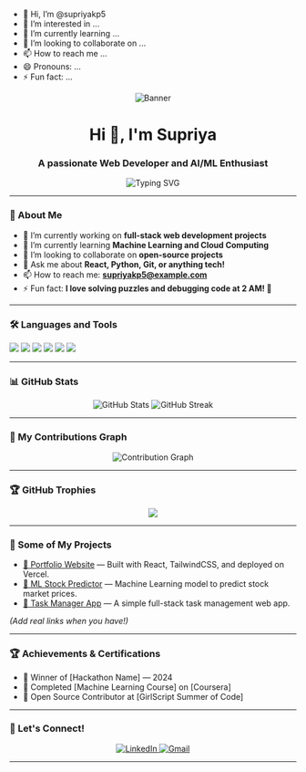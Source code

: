 - 👋 Hi, I’m @supriyakp5
- 👀 I’m interested in ...
- 🌱 I’m currently learning ...
- 💞️ I’m looking to collaborate on ...
- 📫 How to reach me ...
- 😄 Pronouns: ...
- ⚡ Fun fact: ...


<!-- Banner Section -->
<p align="center">
  <img src="https://github.com/supriyakp5/supriyakp5/blob/main/banner.png" alt="Banner" />
</p>

<h1 align="center">Hi 👋, I'm Supriya</h1>
<h3 align="center">A passionate Web Developer and AI/ML Enthusiast</h3>

<p align="center">
  <img src="https://readme-typing-svg.demolab.com?font=Fira+Code&weight=500&size=24&pause=1000&color=F75C7E&center=true&vCenter=true&width=435&lines=Web+Developer+%F0%9F%92%BB;ML+Enthusiast+%F0%9F%96%A5%EF%B8%8F;Open+Source+Contributor+%F0%9F%94%A5" alt="Typing SVG" />
</p>

---

### 🌟 About Me

- 🔭 I’m currently working on **full-stack web development projects**
- 🌱 I’m currently learning **Machine Learning and Cloud Computing**
- 👯 I’m looking to collaborate on **open-source projects**
- 💬 Ask me about **React, Python, Git, or anything tech!**
- 📫 How to reach me: **[supriyakp5@example.com](mailto:supriyakp5@example.com)**
- ⚡ Fun fact: **I love solving puzzles and debugging code at 2 AM! 🌙**

---

### 🛠️ Languages and Tools

<p align="left">
  <img src="https://img.shields.io/badge/Python-3670A0?style=for-the-badge&logo=python&logoColor=white"/>
  <img src="https://img.shields.io/badge/React-20232A?style=for-the-badge&logo=react&logoColor=61DAFB"/>
  <img src="https://img.shields.io/badge/Node.js-339933?style=for-the-badge&logo=nodedotjs&logoColor=white"/>
  <img src="https://img.shields.io/badge/HTML5-E34F26?style=for-the-badge&logo=html5&logoColor=white"/>
  <img src="https://img.shields.io/badge/CSS3-1572B6?style=for-the-badge&logo=css3&logoColor=white"/>
  <img src="https://img.shields.io/badge/Git-F05032?style=for-the-badge&logo=git&logoColor=white"/>
</p>

---

### 📊 GitHub Stats

<p align="center">
  <img src="https://github-readme-stats.vercel.app/api?username=supriyakp5&show_icons=true&theme=radical" alt="GitHub Stats" />
  <img src="https://github-readme-streak-stats.herokuapp.com/?user=supriyakp5&theme=radical" alt="GitHub Streak" />
</p>

---

### 🌱 My Contributions Graph

<p align="center">
  <img src="https://github-readme-activity-graph.cyclic.app/graph?username=supriyakp5&theme=react-dark" alt="Contribution Graph" />
</p>

---

### 🏆 GitHub Trophies

<p align="center">
  <img src="https://github-profile-trophy.vercel.app/?username=supriyakp5&theme=radical&no-frame=true&margin-w=4" />
</p>

---

### 🚀 Some of My Projects

- [🔗 Portfolio Website](#) — Built with React, TailwindCSS, and deployed on Vercel.
- [🔗 ML Stock Predictor](#) — Machine Learning model to predict stock market prices.
- [🔗 Task Manager App](#) — A simple full-stack task management web app.

*(Add real links when you have!)*

---

### 🏆 Achievements & Certifications

- 🌟 Winner of [Hackathon Name] — 2024
- 📜 Completed [Machine Learning Course] on [Coursera]
- 🏅 Open Source Contributor at [GirlScript Summer of Code]

---

### 🔗 Let's Connect!

<p align="center">
  <a href="https://linkedin.com/in/your-linkedin" target="_blank">
    <img src="https://img.shields.io/badge/LinkedIn-blue?style=for-the-badge&logo=linkedin&logoColor=white" alt="LinkedIn"/>
  </a>
  <a href="mailto:supriyakp5@example.com">
    <img src="https://img.shields.io/badge/Email-D14836?style=for-the-badge&logo=gmail&logoColor=white" alt="Gmail"/>
  </a>
</p>

---


